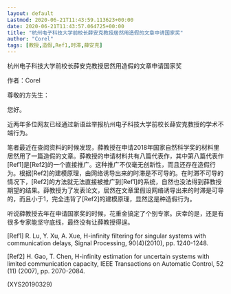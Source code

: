```yaml
---
layout: default
Lastmod: 2020-06-21T11:43:59.113623+00:00
date: 2020-06-21T11:43:57.064725+00:00
title: "杭州电子科技大学前校长薛安克教授居然用造假的文章申请国家奖"
author: "Corel"
tags: [教授,造假,Ref1,时滞,薛安克]
---
```


杭州电子科技大学前校长薛安克教授居然用造假的文章申请国家奖

作者：Corel

尊敬的方先生：

您好。

近两年多位网友已经通过新语丝举报杭州电子科技大学前校长薛安克教授的学术不端行为。

笔者最近在查阅资料的时候发现，薛教授在申请2018年国家自然科学奖的材料里居然用了一篇造假的文章。薛教授的申请材料共有八篇代表作，其中第八篇代表作[Ref1]是[Ref2]的一个直接推广。这种推广不仅毫无创新性，而且还存在造假行为。根据[Ref2]的建模原理，由网络诱导出来的时滞是不可导的。在时滞不可导的情况下，[Ref2]的方法就无法直接被推广到[Ref1]的系统，自然也没法得到薛教授期望的结果。薛教授为了发表论文，居然在文章里假设网络诱导出来的时滞是可导的，而且小于1，完全违背了[Ref2]的建模原理，显然这是种造假行为。

听说薛教授去年在申请国家奖的时候，花重金搞定了个别专家。庆幸的是，还是有很多专家能坚守底线，最终没有让薛教授得逞。

[Ref1] R. Lu, Y. Xu, A. Xue, H-infinity filtering for singular systems with communication delays, Signal Processing, 90(4)(2010), pp. 1240-1248.

[Ref2] H. Gao, T. Chen,  H-infinity  estimation for uncertain systems with limited communication capacity, IEEE Transactions on Automatic Control, 52 (11) (2007), pp. 2070-2084.

(XYS20190329)

